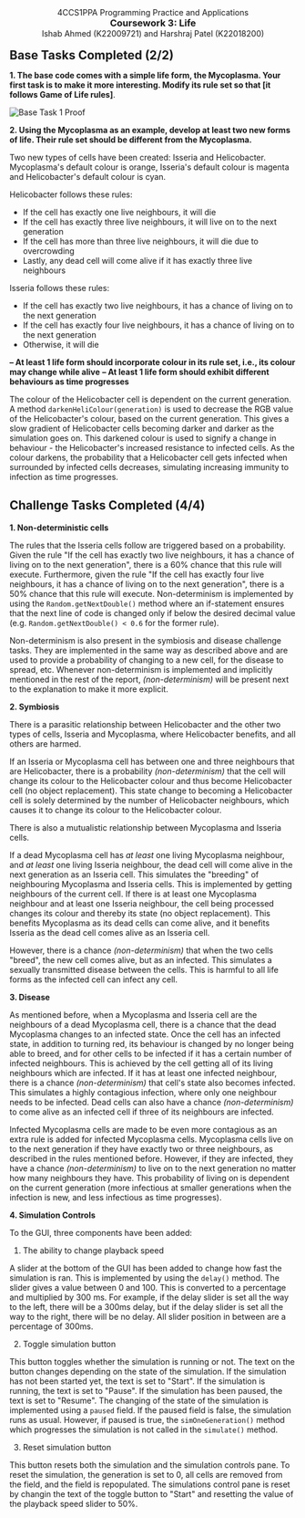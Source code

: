 <center>4CCS1PPA Programming Practice and Applications
  <h3 style="margin: 0; padding: 0;">
    Coursework 3: Life
  </h3>
 Ishab Ahmed (K22009721) and Harshraj Patel (K22018200)</center><br />

<h2 style="padding:0;margin:0;">Base Tasks Completed (2/2)</h2>

**1. The base code comes with a simple life form, the Mycoplasma. Your first task is to make it more interesting. Modify its rule set so that [it follows Game of Life rules]**.

![Base Task 1 Proof](https://i.imgur.com/49XsBbo.png/)

**2. Using the Mycoplasma as an example, develop at least two new forms of life. Their rule set should be different from the Mycoplasma.**

Two new types of cells have been created: Isseria and Helicobacter. Mycoplasma's default colour is orange, Isseria's default colour is magenta and Helicobacter's default colour is cyan.

Helicobacter follows these rules:

- If the cell has exactly one live neighbours, it will die
- If the cell has exactly three live neighbours, it will live on to the next generation
- If the cell has more than three live neighbours, it will die due to overcrowding
- Lastly, any dead cell will come alive if it has exactly three live neighbours

Isseria follows these rules:

- If the cell has exactly two live neighbours, it has a chance of living on to the next generation
- If the cell has exactly four live neighbours, it has a chance of living on to the next generation
- Otherwise, it will die

**– At least 1 life form should incorporate colour in its rule set, i.e., its colour may change while alive**
**– At least 1 life form should exhibit different behaviours as time progresses**

The colour of the Helicobacter cell is dependent on the current generation. A method `darkenHeliColour(generation)` is used to decrease the RGB value of the Helicobacter's colour, based on the current generation. This gives a slow gradient of Helicobacter cells becoming darker and darker as the simulation goes on. This darkened colour is used to signify a change in behaviour - the Helicobacter's increased resistance to infected cells. As the colour darkens, the probability that a Helicobacter cell gets infected when surrounded by infected cells decreases, simulating increasing immunity to infection as time progresses. 

<h2>Challenge Tasks Completed (4/4)</h2>

**1. Non-deterministic cells**

The rules that the Isseria cells follow are triggered based on a probability. Given the rule "If the cell has exactly two live neighbours, it has a chance of living on to the next generation", there is a 60% chance that this rule will execute. Furthermore, given the rule "If the cell has exactly four live neighbours, it has a chance of living on to the next generation", there is a 50% chance that this rule will execute. Non-determinism is implemented by using the `Random.getNextDouble()` method where an if-statement ensures that the next line of code is changed only if below the desired decimal value (e.g. `Random.getNextDouble() < 0.6` for the former rule).

Non-determinism is also present in the symbiosis and disease challenge tasks. They are implemented in the same way as described above and are used to provide a probability of changing to a new cell,  for the disease to spread, etc. Whenever non-determinism is implemented and implicitly mentioned in the rest of the report, *(non-determinism)* will be present next to the explanation to make it more explicit.

**2. Symbiosis**

There is a parasitic relationship between Helicobacter and the other two types of cells, Isseria and Mycoplasma, where Helicobacter benefits, and all others are harmed.

If an Isseria or Mycoplasma cell has between one and three neighbours that are Helicobacter, there is a probability *(non-determinism)* that the cell will change its colour to the Helicobacter colour and thus become Helicobacter cell (no object replacement). This state change to becoming a Helicobacter cell is solely determined by the number of Helicobacter neighbours, which causes it to change its colour to the Helicobacter colour.

There is also a mutualistic relationship between Mycoplasma and Isseria cells.

If a dead Mycoplasma cell has *at least* one living Mycoplasma neighbour, and *at least* one living Isseria neighbour, the dead cell will come alive in the next generation as an Isseria cell. This simulates the "breeding" of neighbouring Mycoplasma and Isseria cells.  This is implemented by getting neighbours of the current cell. If there is at least one Mycoplasma neighbour and at least one Isseria neighbour, the cell being processed changes its colour and thereby its state (no object replacement). This benefits Mycoplasma as its dead cells can come alive, and it benefits Isseria as the dead cell comes alive as an Isseria cell.

However, there is a chance *(non-determinism)* that when the two cells "breed", the new cell comes alive, but as an infected. This simulates a sexually transmitted disease between the cells. This is harmful to all life forms as the infected cell can infect any cell.

**3. Disease**

As mentioned before, when a Mycoplasma and Isseria cell are the neighbours of a dead Mycoplasma cell, there is a chance that the dead Mycoplasma changes to an infected state. Once the cell has an infected state, in addition to turning red, its behaviour is changed by no longer being able to breed, and for other cells to be infected if it has a certain number of infected neighbours. This is achieved by the cell getting all of its living neighbours which are infected. If it has at least one infected neighbour, there is a chance *(non-determinism)* that cell's state also becomes infected. This simulates a highly contagious infection, where only one neighbour needs to be infected. Dead cells can also have a chance *(non-determinism)* to come alive as an infected cell if three of its neighbours are infected.

Infected Mycoplasma cells are made to be even more contagious as an extra rule is added for infected Mycoplasma cells. Mycoplasma cells live on to the next generation if they have exactly two or three neighbours, as described in the rules mentioned before. However, if they are infected, they have a chance *(non-determinism)* to live on to the next generation no matter how many neighbours they have. This probability of living on is dependent on the current generation (more infectious at smaller generations when the infection is new, and less infectious as time progresses).

**4. Simulation Controls**

To the GUI, three components have been added: 

1. The ability to change playback speed

A slider at the bottom of the GUI has been added to change how fast the simulation is ran. This is implemented by using the `delay()` method. The slider gives a value between 0 and 100. This is converted to a percentage and multiplied by 300 ms. For example, if the delay slider is set all the way to the left, there will be a 300ms delay, but if the delay slider is set all the way to the right, there will be no delay. All slider position in between are a percentage of 300ms.

2. Toggle simulation button

This button toggles whether the simulation is running or not. The text on the button changes depending on the state of the simulation. If the simulation has not been started yet, the text is set to "Start". If the simulation is running, the text is set to "Pause". If the simulation has been paused, the text is set to "Resume". The changing of the state of the simulation is implemented using a `paused` field. If the paused field is false, the simulation runs as usual. However, if paused is true, the `simOneGeneration()` method which progresses the simulation is not called in the `simulate()` method.



3. Reset simulation button

This button resets both the simulation and the simulation controls pane. To reset the simulation, the generation is set to 0, all cells are removed from the field, and the field is repopulated. The simulations control pane is reset by changin the text of the toggle button to "Start" and resetting the value of the playback speed slider to 50%.
